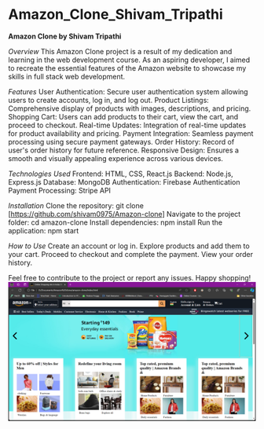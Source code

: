 # Amazon_Clone_Shivam_Tripathi

**Amazon Clone by Shivam Tripathi**

*Overview*
This Amazon Clone project is a result of my dedication and learning in the web development course. As an aspiring developer, I aimed to recreate the essential features of the Amazon website to showcase my skills in full stack web development.

*Features*
User Authentication: Secure user authentication system allowing users to create accounts, log in, and log out.
Product Listings: Comprehensive display of products with images, descriptions, and pricing.
Shopping Cart: Users can add products to their cart, view the cart, and proceed to checkout.
Real-time Updates: Integration of real-time updates for product availability and pricing.
Payment Integration: Seamless payment processing using secure payment gateways.
Order History: Record of user's order history for future reference.
Responsive Design: Ensures a smooth and visually appealing experience across various devices.

*Technologies Used*
Frontend: HTML, CSS, React.js
Backend: Node.js, Express.js
Database: MongoDB
Authentication: Firebase Authentication
Payment Processing: Stripe API

*Installation*
Clone the repository: git clone [https://github.com/shivam0975/Amazon-clone]
Navigate to the project folder: cd amazon-clone
Install dependencies: npm install
Run the application: npm start

*How to Use*
Create an account or log in.
Explore products and add them to your cart.
Proceed to checkout and complete the payment.
View your order history.

Feel free to contribute to the project or report any issues. Happy shopping!
![A screenshot](image.png)